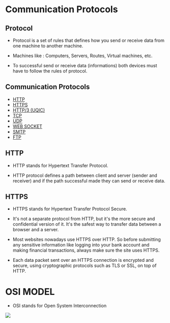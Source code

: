 # Communication Protocols

## Protocol

- Protocol is a set of rules that defines how you send or receive data from one machine to another machine.

- Machines like : Computers, Servers, Routes, Virtual machines, etc.

- To successful send or receive data (informations) both devices must have to follow the rules of protocol.

## Communication Protocols

- [HTTP](#HTTP)
- [HTTPS](#HTTPS)
- [HTTP/3 (UQIC)](#HTTP3)
- [TCP](#TCP)
- [UDP](#UDP)
- [WEB SOCKET](#WEB_SOCKET)
- [SMTP](#SMTP)
- [FTP](#FTP)

## HTTP

- HTTP stands for Hypertext Transfer Protocol.

- HTTP protocol defines a path between client and server (sender and receiver) and if the path successful made they can send or receive data.

## HTTPS

- HTTPS stands for Hypertext Transfer Protocol Secure.

- It's not a separate protocol from HTTP, but it's the more secure and confidential version of it. It's the safest way to transfer data between a browser and a server.

- Most websites nowadays use HTTPS over HTTP. So before submitting any sensitive information like logging into your bank account and making financial transactions, always make sure the site uses HTTPS.

- Each data packet sent over an HTTPS connection is encrypted and secure, using cryptographic protocols such as TLS or SSL, on top of HTTP.

# OSI MODEL

- OSI stands for Open System Interconnection

<img src="https://docs.connexcs.com/guides/img/osimodel.jpg">
